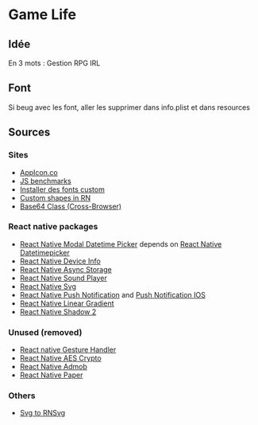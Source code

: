 # Game Life

## Idée
En 3 mots : Gestion RPG IRL

## Font
Si beug avec les font, aller les supprimer dans info.plist et dans resources

## Sources
### Sites
* [AppIcon.co](https://appicon.co/)
* [JS benchmarks](https://jsben.ch/WqlIl)
* [Installer des fonts custom](https://www.bigbinary.com/learn-react-native/adding-custom-fonts)
* [Custom shapes in RN](https://codedaily.io/tutorials/The-Shapes-of-React-Native)
* [Base64 Class (Cross-Browser)](https://stackoverflow.com/questions/246801/how-can-you-encode-a-string-to-base64-in-javascript)

### React native packages
* [React Native Modal Datetime Picker](https://github.com/mmazzarolo/react-native-modal-datetime-picker) depends on [React Native Datetimepicker](https://github.com/react-native-community/react-native-datetimepicker)
* [React Native Device Info](https://github.com/react-native-device-info/react-native-device-info)
* [React Native Async Storage](https://github.com/react-native-async-storage/async-storage)
* [React Native Sound Player](https://www.npmjs.com/package/react-native-sound-player)
* [React Native Svg](https://github.com/react-native-svg/react-native-svg)
* [React Native Push Notification](https://www.npmjs.com/package/react-native-push-notification) and [Push Notification IOS](https://github.com/react-native-push-notification/ios)
* [React Native Linear Gradient](https://github.com/react-native-linear-gradient/react-native-linear-gradient)
* [React Native Shadow 2](https://www.npmjs.com/package/react-native-shadow-2)

### Unused (removed)
* [React native Gesture Handler](https://www.npmjs.com/package/react-native-gesture-handler)
* [React Native AES Crypto](https://www.npmjs.com/package/react-native-aes-crypto)
* [React Native Admob](https://react-native-admob.github.io/admob)
* [React Native Paper](https://www.npmjs.com/package/react-native-paper)

### Others
* [Svg to RNSvg](https://react-svgr.com/playground/?native=true&svgo=false)